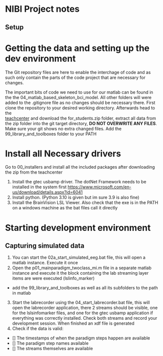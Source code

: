 # NIBI Project notes

## Setup
# Getting the data and setting up the dev environment
The Git repository files are here to enable the interchage of code and as such only contain the parts of the code project that are necessary for changes.

The important bits of code we need to use for our matlab can be found in the the 04_matlab_based_skeleton_bci_model. All other folders will were added to the
.gitignore file as no changes should be necessary there. First clone the repository to your desired working directory. Afterwards head to the  
[teachcenter](https://tc.tugraz.at/main/course/view.php?id=3208) and download the for_students.zip folder, extract all data from the zip folder into the git target
directory, **DO NOT OVERWRITE ANY FILES**. Make sure your git shows no extra changed files.
Add the 99_library_and_toolboxes folder to your PATH

# Install all Necessary drivers
Go to 00_installers and install all the included packages after downloading the zip from the teachcenter
1. Install the gtec usbamp driver. The dotNet Framework  needs to be installed in the system first https://www.microsoft.com/en-us/download/details.aspx?id=6041
2. Install python. (Python 3.10 is given but im sure 3.9 is also fine)
3. Install the BrainVision LSL Viewer. Also check that the exe is in the PATH on a windows machine as the bat files call it directly

# Starting development environment
## Capturing simulated data
1. You can start the 02a_start_simulated_eeg.bat file, this will open a matlab instance. Execute it once
2. Open the p01_mainparadigm_twoclass_mi.m file in a separate matlab instance and execute it the block containing
the lab streaming layer items are were executed (lslinfo_marker)
  - add the 99_library_and_toolboxes as well as all its subfolders to the path in matlab
3. Start the labrecorder using the 04_start_labrecorder.bat file, this will open the labrecorder application, there
2 streams should be visible, one for the lslsinfomarker files, and one for the gtec usbamp application if everything
was correctly installed. Check both streams and record your development session. When finished an xdf file is generated
4. Check if the data is valid:
  - [] The timestamps of when the paradigm steps happen are available
  - [] The paradigm step names available
  - [] The streams themselves are available